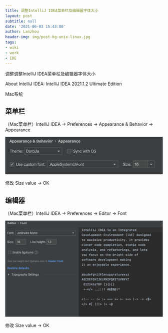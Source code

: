 ```yaml
---
title: 调整IntelliJ IDEA菜单栏及编辑器字体大小
layout: post
subtitle: null
date: '2021-06-03 15:43:00'
author: Lanzhou
header-img: img/post-bg-unix-linux.jpg
tags:
- wiki
- work
- IDE
---
```


调整调整IntelliJ IDEA菜单栏及编辑器字体大小

About IntelliJ IDEA:
IntelliJ IDEA 2021.1.2 Ultimate Edition

Mac系统

## 菜单栏

（Mac菜单栏）IntelliJ IDEA -> Preferences -> Appearance & Behavior -> Appearance

![Appearance fonts](/img/in-post/intelliJIDEAAppearanceFont.png)

修改 Size value -> OK

## 编辑器
（Mac菜单栏）IntelliJ IDEA -> Preferences -> Editor -> Font

![Editor fonts](/img/in-post/intelliJIDEAEditorFont.png)

修改 Size value -> OK